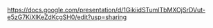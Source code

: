 https://docs.google.com/presentation/d/1GikiidSTumlTbMXOjSrDVut-e5zG7KiXlKeZdKcgSH0/edit?usp=sharing
